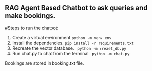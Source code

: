 ## RAG Agent Based Chatbot to ask queries and make bookings.

#Steps to run the chatbot:

1. Create a virtual environment
   ``` python -m venv env ```
2. Install the dependencies.
   ``` pip install -r requirements.txt ```
3. Recreate the vector database.
   ``` python -m creaet_db.py```
4. Run chat.py to chat from the terminal
   ``` python -m chat.py```

Bookings are stored in booking.txt file.
